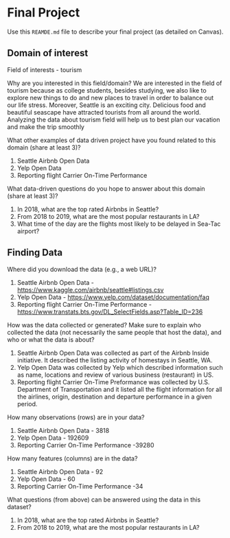 # Final Project
Use this `REAMDE.md` file to describe your final project (as detailed on Canvas).

## Domain of interest

Field of interests -  tourism

Why are you interested in this field/domain?
We are interested in the field of tourism because as college students, besides studying, we also like to explore new things to do and new places to travel in order to balance out our life stress. Moreover, Seattle is an exciting city. Delicious food and beautiful seascape have attracted tourists from all around the world. Analyzing the data about tourism field will help us to best plan our vacation and make the trip smoothly  

What other examples of data driven project have you found related to this domain (share at least 3)?
1. Seattle Airbnb Open Data
2. Yelp Open Data
3. Reporting flight Carrier On-Time Performance

What data-driven questions do you hope to answer about this domain (share at least 3)?
1. In 2018, what are the top rated Airbnbs in Seattle?
2. From 2018 to 2019, what are the most popular restaurants in LA?
3. What time of the day are the flights most likely to be delayed in Sea-Tac airport?

## Finding Data
Where did you download the data (e.g., a web URL)?
1. Seattle Airbnb Open Data - https://www.kaggle.com/airbnb/seattle#listings.csv
2. Yelp Open Data - https://www.yelp.com/dataset/documentation/faq
3. Reporting flight Carrier On-Time Performance - https://www.transtats.bts.gov/DL_SelectFields.asp?Table_ID=236

How was the data collected or generated? Make sure to explain who collected the data (not necessarily the same people that host the data), and who or what the data is about?
1. Seattle Airbnb Open Data was collected as part of the Airbnb Inside initiative. It described the listing activity of homestays in Seattle, WA.
2. Yelp Open Data was collected by Yelp which described information such as name, locations and review of various business (restaurant) in US.
3. Reporting flight Carrier On-Time Preformance was collected by U.S. Department of Transportation and it listed all the flight information for all the airlines, origin, destination and departure performance in a given period.

How many observations (rows) are in your data?
1. Seattle Airbnb Open Data - 3818
2. Yelp Open Data - 192609
3. Reporting Carrier On-Time Performance -39280

How many features (columns) are in the data?
1. Seattle Airbnb Open Data - 92
2. Yelp Open Data - 60
3. Reporting Carrier On-Time Performance -34

What questions (from above) can be answered using the data in this dataset?
1. In 2018, what are the top rated Airbnbs in Seattle?
2. From 2018 to 2019, what are the most popular restaurants in LA?